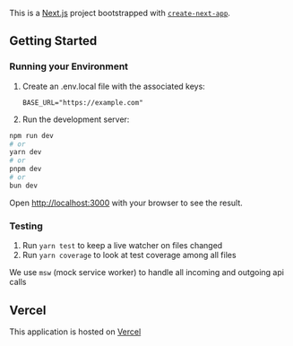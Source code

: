 This is a [Next.js](https://nextjs.org) project bootstrapped with [`create-next-app`](https://nextjs.org/docs/app/api-reference/cli/create-next-app).

## Getting Started

### Running your Environment

1. Create an .env.local file with the associated keys:

   ```
   BASE_URL="https://example.com"
   ```

2. Run the development server:

```bash
npm run dev
# or
yarn dev
# or
pnpm dev
# or
bun dev
```

Open [http://localhost:3000](http://localhost:3000) with your browser to see the result.

### Testing

1. Run `yarn test` to keep a live watcher on files changed
2. Run `yarn coverage` to look at test coverage among all files

We use `msw` (mock service worker) to handle all incoming and outgoing api calls

## Vercel

This application is hosted on [Vercel](https://burger-green.vercel.app/)
